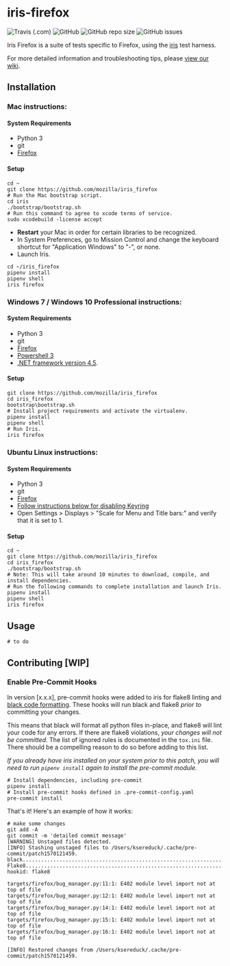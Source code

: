 # iris-firefox

![Travis (.com)](https://img.shields.io/travis/com/mozilla/iris_firefox)
![GitHub](https://img.shields.io/github/license/mozilla/iris_firefox)
![GitHub repo size](https://img.shields.io/github/repo-size/mozilla/iris_firefox)
![GitHub issues](https://img.shields.io/github/issues/mozilla/iris_firefox)

Iris Firefox is a suite of tests specific to Firefox, using the [iris](https://github.com/mozilla/iris) test harness.

For more detailed information and troubleshooting tips, please [view our wiki](https://github.com/mozilla/iris_firefox/wiki).

## Installation

### Mac instructions:

#### System Requirements

 - Python 3
 - git
 - [Firefox](https://www.mozilla.org/en-US/firefox/new/)

#### Setup

```
cd ~
git clone https://github.com/mozilla/iris_firefox
# Run the Mac bootstrap script.
cd iris
./bootstrap/bootstrap.sh
# Run this command to agree to xcode terms of service.
sudo xcodebuild -license accept
```
 - **Restart** your Mac in order for certain libraries to be recognized.
 - In System Preferences, go to Mission Control and change the keyboard shortcut for "Application Windows" to "-", or none.
 - Launch Iris.
```
cd ~/iris_firefox
pipenv install
pipenv shell
iris firefox
```

### Windows 7 / Windows 10 Professional instructions:

#### System Requirements

 - Python 3
 - git
 - [Firefox](https://www.mozilla.org/en-US/firefox/new/)
 - [Powershell 3](https://www.microsoft.com/en-us/download/details.aspx?id=34595)
 - [.NET framework version 4.5](https://www.microsoft.com/en-us/download/details.aspx?id=30653).

#### Setup

```
git clone https://github.com/mozilla/iris_firefox
cd iris_firefox
bootstrap\bootstrap.sh
# Install project requirements and activate the virtualenv.
pipenv install
pipenv shell
# Run Iris.
iris firefox
```

### Ubuntu Linux instructions:

#### System Requirements

 - Python 3
 - git
 - [Firefox](https://www.mozilla.org/en-US/firefox/new/)
 - [Follow instructions below for disabling Keyring](https://github.com/mozilla/iris_firefox/wiki/Setup#disable-system-keyring)
 - Open Settings > Displays > "Scale for Menu and Title bars:" and verify that it is set to 1.

#### Setup
```
cd ~
git clone https://github.com/mozilla/iris_firefox
cd iris_firefox
./bootstrap/bootstrap.sh
# Note: This will take around 10 minutes to download, compile, and install dependencies.
# Run the following commands to complete installation and launch Iris.
pipenv install
pipenv shell
iris firefox
```

## Usage

`# to do`

## Contributing [WIP]

### Enable Pre-Commit Hooks

In version [x.x.x], pre-commit hooks were added to iris for flake8 linting and [black code formatting](https://pypi.org/project/black/). These hooks will run  black and flake8 *prior to* committing your changes.

This means that black will format all python files in-place, and flake8 will lint your code for any errors.
If there are flake8 violations, *your changes will not be committed*. The list of ignored rules is documented in the
`tox.ini` file. There should be a compelling reason to do so before adding to this list.

*If you already have iris installed on your system prior to this patch, you will need to run `pipenv install` again to install the pre-commit module.*

```
# Install dependencies, including pre-commit
pipenv install
# Install pre-commit hooks defined in .pre-commit-config.yaml
pre-commit install
```

That's it! Here's an example of how it works:
```
# make some changes
git add -A
git commit -m 'detailed commit message'
[WARNING] Unstaged files detected.
[INFO] Stashing unstaged files to /Users/ksereduck/.cache/pre-commit/patch1570121459.
black....................................................................Passed
Flake8...................................................................Failed
hookid: flake8

targets/firefox/bug_manager.py:11:1: E402 module level import not at top of file
targets/firefox/bug_manager.py:12:1: E402 module level import not at top of file
targets/firefox/bug_manager.py:14:1: E402 module level import not at top of file
targets/firefox/bug_manager.py:15:1: E402 module level import not at top of file
targets/firefox/bug_manager.py:16:1: E402 module level import not at top of file

[INFO] Restored changes from /Users/ksereduck/.cache/pre-commit/patch1570121459.
```
